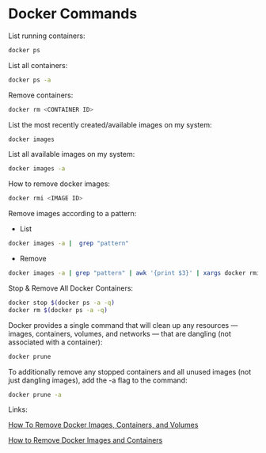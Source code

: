 # Docker Commands

List running containers:

```bash
docker ps
```

List all containers:

```bash
docker ps -a
```

Remove containers:

```bash
docker rm <CONTAINER ID>
```

List the most recently created/available images on my system:

```bash
docker images
```

List all available images on my system:

```bash
docker images -a
```

How to remove docker images:

```bash
docker rmi <IMAGE ID>
```

Remove images according to a pattern:

* List

 ```bash
 docker images -a |  grep "pattern"
 ```

* Remove

 ```bash
docker images -a | grep "pattern" | awk '{print $3}' | xargs docker rmi
 ```

Stop & Remove All Docker Containers:

```bash
docker stop $(docker ps -a -q)
docker rm $(docker ps -a -q)
```

Docker provides a single command that will clean up any resources — images, containers, volumes, and networks — that are dangling (not associated with a container):

```bash
docker prune
```

To additionally remove any stopped containers and all unused images (not just dangling images), add the -a flag to the command:

```bash
docker prune -a
```

Links:

[How To Remove Docker Images, Containers, and Volumes](https://www.digitalocean.com/community/tutorials/how-to-remove-docker-images-containers-and-volumes)

[How to Remove Docker Images and Containers](https://tecadmin.net/remove-docker-images-and-containers/)
